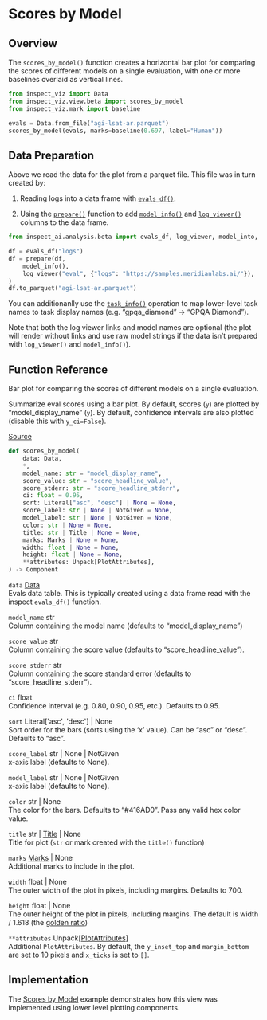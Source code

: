 # Scores by Model


## Overview

The `scores_by_model()` function creates a horizontal bar plot for
comparing the scores of different models on a single evaluation, with
one or more baselines overlaid as vertical lines.

``` python
from inspect_viz import Data
from inspect_viz.view.beta import scores_by_model
from inspect_viz.mark import baseline

evals = Data.from_file("agi-lsat-ar.parquet")
scores_by_model(evals, marks=baseline(0.697, label="Human"))
```

## Data Preparation

Above we read the data for the plot from a parquet file. This file was
in turn created by:

1.  Reading logs into a data frame with
    [`evals_df()`](https://inspect.aisi.org.uk/reference/inspect_ai.analysis.html#evals_df).

2.  Using the
    [`prepare()`](https://inspect.aisi.org.uk/reference/inspect_ai.analysis.html#prepare)
    function to add
    [`model_info()`](https://inspect.aisi.org.uk/reference/inspect_ai.analysis.html#model_info)
    and
    [`log_viewer()`](https://inspect.aisi.org.uk/reference/inspect_ai.analysis.html#model_info)
    columns to the data frame.

``` python
from inspect_ai.analysis.beta import evals_df, log_viewer, model_into, prepare

df = evals_df("logs")
df = prepare(df, 
    model_info(),
    log_viewer("eval", {"logs": "https://samples.meridianlabs.ai/"}),
)
df.to_parquet("agi-lsat-ar.parquet")
```

You can additionanlly use the
[`task_info()`](https://inspect.aisi.org.uk/reference/inspect_ai.analysis.html#task_info)
operation to map lower-level task names to task display names
(e.g. “gpqa_diamond” -\> “GPQA Diamond”).

Note that both the log viewer links and model names are optional (the
plot will render without links and use raw model strings if the data
isn’t prepared with `log_viewer()` and `model_info()`).

## Function Reference

Bar plot for comparing the scores of different models on a single
evaluation.

Summarize eval scores using a bar plot. By default, scores (`y`) are
plotted by “model_display_name” (`y`). By default, confidence intervals
are also plotted (disable this with `y_ci=False`).

[Source](https://github.com/meridianlabs-ai/inspect_viz/blob/1fa54e794b3b0592d0614efb9bfe24175b4b6277/src/inspect_viz/view/beta/_scores_by_model.py#L16)

``` python
def scores_by_model(
    data: Data,
    *,
    model_name: str = "model_display_name",
    score_value: str = "score_headline_value",
    score_stderr: str = "score_headline_stderr",
    ci: float = 0.95,
    sort: Literal["asc", "desc"] | None = None,
    score_label: str | None | NotGiven = None,
    model_label: str | None | NotGiven = None,
    color: str | None = None,
    title: str | Title | None = None,
    marks: Marks | None = None,
    width: float | None = None,
    height: float | None = None,
    **attributes: Unpack[PlotAttributes],
) -> Component
```

`data` [Data](reference/inspect_viz.qmd#data)  
Evals data table. This is typically created using a data frame read with
the inspect `evals_df()` function.

`model_name` str  
Column containing the model name (defaults to “model_display_name”)

`score_value` str  
Column containing the score value (defaults to “score_headline_value”).

`score_stderr` str  
Column containing the score standard error (defaults to
“score_headline_stderr”).

`ci` float  
Confidence interval (e.g. 0.80, 0.90, 0.95, etc.). Defaults to 0.95.

`sort` Literal\['asc', 'desc'\] \| None  
Sort order for the bars (sorts using the ‘x’ value). Can be “asc” or
“desc”. Defaults to “asc”.

`score_label` str \| None \| NotGiven  
x-axis label (defaults to None).

`model_label` str \| None \| NotGiven  
x-axis label (defaults to None).

`color` str \| None  
The color for the bars. Defaults to “\#416AD0”. Pass any valid hex color
value.

`title` str \| [Title](reference/inspect_viz.mark.qmd#title) \| None  
Title for plot (`str` or mark created with the `title()` function)

`marks` [Marks](reference/inspect_viz.mark.qmd#marks) \| None  
Additional marks to include in the plot.

`width` float \| None  
The outer width of the plot in pixels, including margins. Defaults to
700.

`height` float \| None  
The outer height of the plot in pixels, including margins. The default
is width / 1.618 (the [golden
ratio](https://en.wikipedia.org/wiki/Golden_ratio))

`**attributes` Unpack\[[PlotAttributes](reference/inspect_viz.plot.qmd#plotattributes)\]  
Additional `PlotAttributes`. By default, the `y_inset_top` and
`margin_bottom` are set to 10 pixels and `x_ticks` is set to `[]`.

## Implementation

The [Scores by Model](examples/inspect/scores-by-model/index.qmd)
example demonstrates how this view was implemented using lower level
plotting components.
